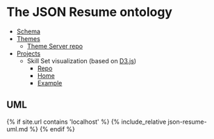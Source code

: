 ---
---
# The JSON Resume ontology

- [Schema](https://jsonresume.org/schema/)
- [Themes](https://jsonresume.org/themes/)
  - [Theme Server repo](https://github.com/jsonresume/theme-manager)
- [Projects](https://jsonresume.org/projects/)
  - Skill Set visualization (based on [D3.js](http://d3js.org/))
    - [Repo](https://github.com/Jac21/SkillSet)
    - [Home](https://jac21.github.io/SkillSet/)
    - [Example](https://jac21.github.io/viz.html)

## UML

{% if site.url contains 'localhost' %}
    {% include_relative json-resume-uml.md %}
{% endif %}
